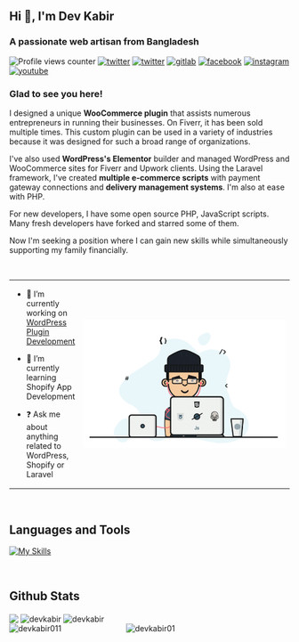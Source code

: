 ## Hi 👋, I'm Dev Kabir
### A passionate web artisan from Bangladesh

![Profile views counter](https://komarev.com/ghpvc/?username=devkabir&&style=for-the-badge)
<a href="https://twitter.com/devkabir01" target="_blank"><img src="https://img.shields.io/twitter/follow/devkabir01?label=Twitter&logo=twitter&style=for-the-badge" alt="twitter" /></a>
<a href="https://linkedin.com/in/dev-kabir" target="_blank"><img src="https://img.shields.io/badge/linkedin-%231E77B5.svg?&style=for-the-badge&logo=linkedin&logoColor=white" alt="twitter" /></a>
<a href="https://gitlab.com/devkabir" target="_blank"><img src="https://img.shields.io/badge/gitlab-330F63.svg?&style=for-the-badge&logo=gitlab&logoColor=white" alt="gitlab" /></a>
<a href="https://www.facebook.com/dev.kabir01" target="_blank"><img src="https://img.shields.io/badge/facebook-%232E87FB.svg?&style=for-the-badge&logo=facebook&logoColor=white" alt="facebook" /></a>
<a href="https://instagram.com/devkabir01" target="_blank"><img src="https://img.shields.io/badge/instagram-%23000000.svg?&style=for-the-badge&logo=instagram&logoColor=white" alt="instagram" /></a>
<a href="https://youtube.com/@devkabir" target="_blank"><img src="https://img.shields.io/badge/youtube-f00.svg?&style=for-the-badge&logo=youtube" alt="youtube" /></a>

### Glad to see you here!

I designed a unique **WooCommerce plugin** that assists numerous entrepreneurs in running their businesses. On Fiverr, it has been sold multiple times. This custom plugin can be used in a variety of industries because it was designed for such a broad range of organizations.

I've also used **WordPress's Elementor** builder and managed WordPress and WooCommerce sites for Fiverr and Upwork clients. Using the Laravel framework, I've created **multiple e-commerce scripts** with payment gateway connections and **delivery management systems**. I'm also at ease with PHP.

For new developers, I have some open source PHP, JavaScript scripts. Many fresh developers have forked and starred some of them.

Now I'm seeking a position where I can gain new skills while simultaneously supporting my family financially.


<br/>  



<table valign="center"><tr><td>

- 🔭 I’m currently working on [WordPress Plugin Development](https://www.fiverr.com/developerkabir)


- 🌱 I’m currently learning Shopify App Development


- ❓ Ask me about anything related to WordPress, Shopify or Laravel


</td><td width="400"> 
  
<img src="anim.gif" alt="code with song"  align="right"/>
  
</td></tr></table>  

<br/>  


## Languages and Tools


[![My Skills](https://skillicons.dev/icons?i=html,css,js,bootstrap,tailwind,php,mysql,jquery,wordpress,git,laravel,webpack,sass,nodejs,linux,bash,nginx,vue,react,redis,express,mongo,firebase,docker&theme=light)](https://skillicons.dev)



<br/>  


## Github Stats
<img align="center" src="https://github-readme-stats.vercel.app/api?username=devkabir&show_icons=true&count_private=true&hide_border=true&hide=stars,issues" /> 
<img align="center" src="https://github-readme-streak-stats.herokuapp.com/?user=devkabir&date_format=M+j%5B%2C+Y%5D" alt="devkabir" />
<img align="center" src="https://github-readme-stats.vercel.app/api/top-langs?username=devkabir&show_icons=true&locale=en&layout=compact" alt="devkabir" />

<br/>  

<div align="left">
<a href="https://www.buymeacoffee.com/devkabir011"> <img align="left" src="https://cdn.buymeacoffee.com/buttons/v2/default-yellow.png" height="50" width="210" alt="devkabir011" /></a> &nbsp; &nbsp;
<a href="https://ko-fi.com/devkabir01"> <img align="left" src="https://cdn.ko-fi.com/cdn/kofi3.png?v=3" height="50" width="210" alt="devkabir01" /></a>
</div>  
